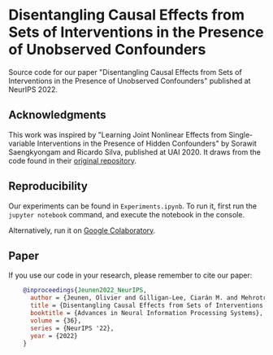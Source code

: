 # Disentangling Causal Effects from Sets of Interventions in the Presence of Unobserved Confounders
Source code for our paper "Disentangling Causal Effects from Sets of Interventions in the Presence of Unobserved Confounders" published at NeurIPS 2022.

## Acknowledgments
This work was inspired by "Learning Joint Nonlinear Effects from Single-variable Interventions in the Presence of Hidden Confounders" by Sorawit Saengkyongam and Ricardo Silva, published at UAI 2020.
It draws from the code found in their [original repository](https://github.com/sorawitj/joint_interventional_effects).

## Reproducibility
Our experiments can be found in `Experiments.ipynb`.
To run it, first run the `jupyter notebook` command, and execute the notebook in the console.

Alternatively, run it on [Google Colaboratory](https://colab.research.google.com/github/olivierjeunen/disentangling-neurips-2022/blob/main/Experiments.ipynb).

## Paper
If you use our code in your research, please remember to cite our paper:

```BibTeX
    @inproceedings{Jeunen2022_NeurIPS,
      author = {Jeunen, Olivier and Gilligan-Lee, Ciarán M. and Mehrotra, Rishabh and Lalmas, Mounia},
      title = {Disentangling Causal Effects from Sets of Interventions in the Presence of Unobserved Confounders},
      booktitle = {Advances in Neural Information Processing Systems},
      volume = {36},
      series = {NeurIPS '22},
      year = {2022}
    }
```
